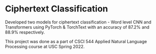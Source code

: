 # Ciphertext Classification
Developed two models for ciphertext classification - Word level CNN and Transformers using PyTorch & TorchText with an accuracy of 87.2% and 88.9% respectively.

This project was done as a part of CSCI 544 Applied Natural Language Processing course at USC Spring 2022.
